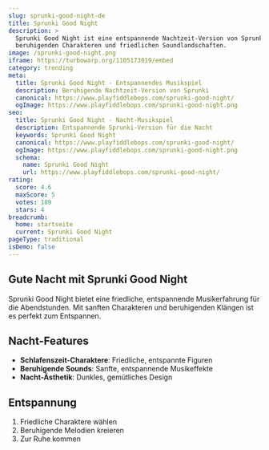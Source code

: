 ```yaml
---
slug: sprunki-good-night-de
title: Sprunki Good Night
description: >
  Sprunki Good Night ist eine entspannende Nachtzeit-Version von Sprunki mit
  beruhigenden Charakteren und friedlichen Soundlandschaften.
image: /sprunki-good-night.png
iframe: https://turbowarp.org/1105173019/embed
category: trending
meta:
  title: Sprunki Good Night - Entspannendes Musikspiel
  description: Beruhigende Nachtzeit-Version von Sprunki
  canonical: https://www.playfiddlebops.com/sprunki-good-night/
  ogImage: https://www.playfiddlebops.com/sprunki-good-night.png
seo:
  title: Sprunki Good Night - Nacht-Musikspiel
  description: Entspannende Sprunki-Version für die Nacht
  keywords: Sprunki Good Night
  canonical: https://www.playfiddlebops.com/sprunki-good-night/
  ogImage: https://www.playfiddlebops.com/sprunki-good-night.png
  schema:
    name: Sprunki Good Night
    url: https://www.playfiddlebops.com/sprunki-good-night/
rating:
  score: 4.6
  maxScore: 5
  votes: 189
  stars: 4
breadcrumb:
  home: startseite
  current: Sprunki Good Night
pageType: traditional
isDemo: false
---
```


## Gute Nacht mit Sprunki Good Night

Sprunki Good Night bietet eine friedliche, entspannende Musikerfahrung für die Abendstunden. Mit sanften Charakteren und beruhigenden Klängen ist es perfekt zum Entspannen.

## Nacht-Features
- **Schlafenszeit-Charaktere**: Friedliche, entspannte Figuren
- **Beruhigende Sounds**: Sanfte, entspannende Musikeffekte
- **Nacht-Ästhetik**: Dunkles, gemütliches Design

## Entspannung
1. Friedliche Charaktere wählen
2. Beruhigende Melodien kreieren
3. Zur Ruhe kommen